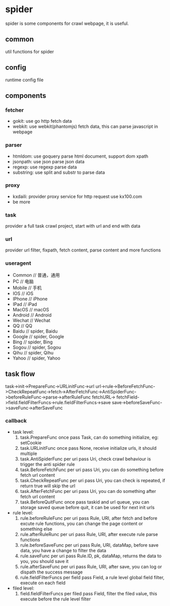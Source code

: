 # spider
spider is some components for crawl webpage, it is useful.

## common

util functions for spider

## config

runtime config file

## components

### fetcher

* gokit: use go http fetch data
* webkit: use webkit(phantomjs) fetch data, this can parse javascript in webpage

### parser

* htmldom: use goquery parse html document, support dom xpath
* jsonpath: use json parse json data
* regexp: use regexp parse data
* substring: use split and substr to parse data

### proxy

* kxdaili: provider proxy service for http request use kx100.com
* be more

### task

provider a full task crawl project, start with url and end with data

### url

provider url filter, fixpath, fetch content, parse content and more functions

### useragent

* Common         // 普通，通用
* PC             // 电脑
* Mobile         // 手机
* IOS            // iOS
* IPhone         // iPhone
* IPad           // iPad
* MacOS          // macOS
* Android        // Android
* Wechat         // Wechat
* QQ             // QQ
* Baidu          // spider, Baidu
* Google         // spider, Google
* Bing           // spider, Bing
* Sogou          // spider, Sogou
* Qihu           // spider, Qihu
* Yahoo          // spider, Yahoo

## task flow

task->init->PrepareFunc->URLinitFunc->url
  url->rule->BeforeFetchFunc->CheckRepeatFunc->fetch->AfterFetchFunc->AntiSpiderFunc->beforeRuleFunc->parse->afterRuleFunc
    fetchURL->
    fetchField->field.fieldFilterFuncs->rule.fieldFilterFuncs->save
    save->beforeSaveFunc->saveFunc->afterSaveFunc

### callback

* task level:
  1. task.PrepareFunc         once         pass Task, can do something initialize, eg: setCookie
  2. task.URLinitFunc         once         pass None, receive initialize urls, it should multiple
  3. task.AntiSpiderFunc      per uri      pass Uri,  check crawl behaviour is trigger the anti spider rule
  4. task.BeforeFetchFunc     per uri      pass Uri,  you can do something before fetch url content
  5. task.CheckRepeatFunc     per uri      pass Uri,  you can check is repeated, if return true will skip the url
  6. task.AfterFetchFunc      per uri      pass Uri,  you can do something after fetch url content
  7. task.BeforeQuitFunc      once         pass taskid and url queue, you can storage saved queue before quit, it can be used for next init urls
* rule level:
  1. rule.beforeRuleFunc      per uri      pass Rule, URI, after fetch and before excute rule functions, you can change the page content or something else
  2. rule.afterRuleRunc       per uri      pass Rule, URI, after execute rule parse functions
  3. rule.beforeSaveFunc      per uri      pass Rule, URI, dataMap, before save data, you have a change to filter the data
  4. rule.saveFunc            per uri      pass Rule.ID, pk, dataMap, returns the data to you, you should save it
  5. rule.afterSaveFunc       per uri      pass Rule, URI, after save, you can log or dispath the success message
  6. rule.fieldFilterFuncs    per field    pass Field, a rule level global field filter, execute on each field
* filed level:
  1. field.fieldFilterFuncs   per filed    pass Field, filter the filed value, this execute before the rule level filter 
